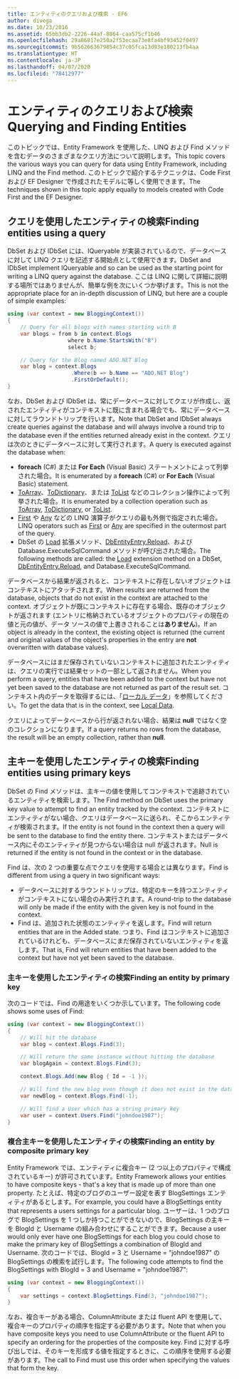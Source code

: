 ```yaml
---
title: エンティティのクエリおよび検索 - EF6
author: divega
ms.date: 10/23/2016
ms.assetid: 65bb3db2-2226-44af-8864-caa575cf1b46
ms.openlocfilehash: 29a86817e250a2f53ecaa73e8fa4bf93452f0497
ms.sourcegitcommit: 9b562663679854c37c05fca13d93e180213fb4aa
ms.translationtype: HT
ms.contentlocale: ja-JP
ms.lasthandoff: 04/07/2020
ms.locfileid: "78412977"
---
```

# <a name="querying-and-finding-entities"></a><span data-ttu-id="2db06-102">エンティティのクエリおよび検索</span><span class="sxs-lookup"><span data-stu-id="2db06-102">Querying and Finding Entities</span></span>
<span data-ttu-id="2db06-103">このトピックでは、Entity Framework を使用した、LINQ および Find メソッドを含むデータのさまざまなクエリ方法について説明します。</span><span class="sxs-lookup"><span data-stu-id="2db06-103">This topic covers the various ways you can query for data using Entity Framework, including LINQ and the Find method.</span></span> <span data-ttu-id="2db06-104">このトピックで紹介するテクニックは、Code First および EF Designer で作成されたモデルに等しく使用できます。</span><span class="sxs-lookup"><span data-stu-id="2db06-104">The techniques shown in this topic apply equally to models created with Code First and the EF Designer.</span></span>  

## <a name="finding-entities-using-a-query"></a><span data-ttu-id="2db06-105">クエリを使用したエンティティの検索</span><span class="sxs-lookup"><span data-stu-id="2db06-105">Finding entities using a query</span></span>  

<span data-ttu-id="2db06-106">DbSet および IDbSet には、IQueryable が実装されているので、データベースに対して LINQ クエリを記述する開始点として使用できます。</span><span class="sxs-lookup"><span data-stu-id="2db06-106">DbSet and IDbSet implement IQueryable and so can be used as the starting point for writing a LINQ query against the database.</span></span> <span data-ttu-id="2db06-107">ここは LINQ に関して詳細に説明する場所ではありませんが、簡単な例を次にいくつか挙げます。</span><span class="sxs-lookup"><span data-stu-id="2db06-107">This is not the appropriate place for an in-depth discussion of LINQ, but here are a couple of simple examples:</span></span>  

``` csharp
using (var context = new BloggingContext())
{
    // Query for all blogs with names starting with B
    var blogs = from b in context.Blogs
                   where b.Name.StartsWith("B")
                   select b;

    // Query for the Blog named ADO.NET Blog
    var blog = context.Blogs
                    .Where(b => b.Name == "ADO.NET Blog")
                    .FirstOrDefault();
}
```  

<span data-ttu-id="2db06-108">なお、DbSet および IDbSet は、常にデータベースに対してクエリが作成し、返されたエンティティがコンテキストに既に含まれる場合でも、常にデータベースに対してラウンドトリップを行います。</span><span class="sxs-lookup"><span data-stu-id="2db06-108">Note that DbSet and IDbSet always create queries against the database and will always involve a round trip to the database even if the entities returned already exist in the context.</span></span> <span data-ttu-id="2db06-109">クエリは次のときにデータベースに対して実行されます。</span><span class="sxs-lookup"><span data-stu-id="2db06-109">A query is executed against the database when:</span></span>  

- <span data-ttu-id="2db06-110">**foreach** (C#) または **For Each** (Visual Basic) ステートメントによって列挙された場合。</span><span class="sxs-lookup"><span data-stu-id="2db06-110">It is enumerated by a **foreach** (C#) or **For Each** (Visual Basic) statement.</span></span>  
- <span data-ttu-id="2db06-111">[ToArray](https://msdn.microsoft.com/library/bb298736)、[ToDictionary](https://msdn.microsoft.com/library/system.linq.enumerable.todictionary)、または [ToList](https://msdn.microsoft.com/library/bb342261) などのコレクション操作によって列挙された場合。</span><span class="sxs-lookup"><span data-stu-id="2db06-111">It is enumerated by a collection operation such as [ToArray](https://msdn.microsoft.com/library/bb298736), [ToDictionary](https://msdn.microsoft.com/library/system.linq.enumerable.todictionary), or [ToList](https://msdn.microsoft.com/library/bb342261).</span></span>  
- <span data-ttu-id="2db06-112">[First](https://msdn.microsoft.com/library/bb291976) や [Any](https://msdn.microsoft.com/library/bb337697) などの LINQ 演算子がクエリの最も外側で指定された場合。</span><span class="sxs-lookup"><span data-stu-id="2db06-112">LINQ operators such as [First](https://msdn.microsoft.com/library/bb291976) or [Any](https://msdn.microsoft.com/library/bb337697) are specified in the outermost part of the query.</span></span>  
- <span data-ttu-id="2db06-113">DbSet の [Load](https://msdn.microsoft.com/library/system.data.entity.dbextensions.load) 拡張メソッド、[DbEntityEntry.Reload](https://msdn.microsoft.com/library/system.data.entity.infrastructure.dbentityentry.reload.aspx)、および Database.ExecuteSqlCommand メソッドが呼び出された場合。</span><span class="sxs-lookup"><span data-stu-id="2db06-113">The following methods are called: the [Load](https://msdn.microsoft.com/library/system.data.entity.dbextensions.load) extension method on a DbSet, [DbEntityEntry.Reload](https://msdn.microsoft.com/library/system.data.entity.infrastructure.dbentityentry.reload.aspx), and Database.ExecuteSqlCommand.</span></span>  

<span data-ttu-id="2db06-114">データベースから結果が返されると、コンテキストに存在しないオブジェクトはコンテキストにアタッチされます。</span><span class="sxs-lookup"><span data-stu-id="2db06-114">When results are returned from the database, objects that do not exist in the context are attached to the context.</span></span> <span data-ttu-id="2db06-115">オブジェクトが既にコンテキストに存在する場合、既存のオブジェクトが返されます (エントリに格納されているオブジェクトのプロパティの現在の値と元の値が、データ ソースの値で上書きされることは**ありません**)。</span><span class="sxs-lookup"><span data-stu-id="2db06-115">If an object is already in the context, the existing object is returned (the current and original values of the object's properties in the entry are **not** overwritten with database values).</span></span>  

<span data-ttu-id="2db06-116">データベースにはまだ保存されていないコンテキストに追加されたエンティティは、クエリの実行では結果セットの一部として返されません。</span><span class="sxs-lookup"><span data-stu-id="2db06-116">When you perform a query, entities that have been added to the context but have not yet been saved to the database are not returned as part of the result set.</span></span> <span data-ttu-id="2db06-117">コンテキスト内のデータを取得するには、「[ローカル データ](~/ef6/querying/local-data.md)」を参照してください。</span><span class="sxs-lookup"><span data-stu-id="2db06-117">To get the data that is in the context, see [Local Data](~/ef6/querying/local-data.md).</span></span>  

<span data-ttu-id="2db06-118">クエリによってデータベースから行が返されない場合、結果は **null** ではなく空のコレクションになります。</span><span class="sxs-lookup"><span data-stu-id="2db06-118">If a query returns no rows from the database, the result will be an empty collection, rather than **null**.</span></span>  

## <a name="finding-entities-using-primary-keys"></a><span data-ttu-id="2db06-119">主キーを使用したエンティティの検索</span><span class="sxs-lookup"><span data-stu-id="2db06-119">Finding entities using primary keys</span></span>  

<span data-ttu-id="2db06-120">DbSet の Find メソッドは、主キーの値を使用してコンテキストで追跡されているエンティティを検索します。</span><span class="sxs-lookup"><span data-stu-id="2db06-120">The Find method on DbSet uses the primary key value to attempt to find an entity tracked by the context.</span></span> <span data-ttu-id="2db06-121">コンテキストにエンティティがない場合、クエリはデータベースに送られ、そこからエンティティが検索されます。</span><span class="sxs-lookup"><span data-stu-id="2db06-121">If the entity is not found in the context then a query will be sent to the database to find the entity there.</span></span> <span data-ttu-id="2db06-122">コンテキストまたはデータベース内にそのエンティティが見つからない場合は null が返されます。</span><span class="sxs-lookup"><span data-stu-id="2db06-122">Null is returned if the entity is not found in the context or in the database.</span></span>  

<span data-ttu-id="2db06-123">Find は、次の 2 つの重要な点でクエリを使用する場合とは異なります。</span><span class="sxs-lookup"><span data-stu-id="2db06-123">Find is different from using a query in two significant ways:</span></span>  

- <span data-ttu-id="2db06-124">データベースに対するラウンドトリップは、特定のキーを持つエンティティがコンテキストにない場合のみ実行されます。</span><span class="sxs-lookup"><span data-stu-id="2db06-124">A round-trip to the database will only be made if the entity with the given key is not found in the context.</span></span>  
- <span data-ttu-id="2db06-125">Find は、追加された状態のエンティティを返します。</span><span class="sxs-lookup"><span data-stu-id="2db06-125">Find will return entities that are in the Added state.</span></span> <span data-ttu-id="2db06-126">つまり、Find はコンテキストに追加されているけれども、データベースにまだ保存されていないエンティティを返します。</span><span class="sxs-lookup"><span data-stu-id="2db06-126">That is, Find will return entities that have been added to the context but have not yet been saved to the database.</span></span>  
### <a name="finding-an-entity-by-primary-key"></a><span data-ttu-id="2db06-127">主キーを使用したエンティティの検索</span><span class="sxs-lookup"><span data-stu-id="2db06-127">Finding an entity by primary key</span></span>  

<span data-ttu-id="2db06-128">次のコードでは、Find の用途をいくつか示しています。</span><span class="sxs-lookup"><span data-stu-id="2db06-128">The following code shows some uses of Find:</span></span>  

``` csharp
using (var context = new BloggingContext())
{
    // Will hit the database
    var blog = context.Blogs.Find(3);

    // Will return the same instance without hitting the database
    var blogAgain = context.Blogs.Find(3);

    context.Blogs.Add(new Blog { Id = -1 });

    // Will find the new blog even though it does not exist in the database
    var newBlog = context.Blogs.Find(-1);

    // Will find a User which has a string primary key
    var user = context.Users.Find("johndoe1987");
}
```  

### <a name="finding-an-entity-by-composite-primary-key"></a><span data-ttu-id="2db06-129">複合主キーを使用したエンティティの検索</span><span class="sxs-lookup"><span data-stu-id="2db06-129">Finding an entity by composite primary key</span></span>  

<span data-ttu-id="2db06-130">Entity Framework では、エンティティに複合キー (2 つ以上のプロパティで構成されているキー) が許可されています。</span><span class="sxs-lookup"><span data-stu-id="2db06-130">Entity Framework allows your entities to have composite keys - that's a key that is made up of more than one property.</span></span> <span data-ttu-id="2db06-131">たとえば、特定のブログのユーザー設定を表す BlogSettings エンティティがあるとします。</span><span class="sxs-lookup"><span data-stu-id="2db06-131">For example, you could have a BlogSettings entity that represents a users settings for a particular blog.</span></span> <span data-ttu-id="2db06-132">ユーザーは、1 つのブログで BlogSettings を 1 つしか持つことができないので、BlogSettings の主キーを BlogId と Username の組み合わせにすることができます。</span><span class="sxs-lookup"><span data-stu-id="2db06-132">Because a user would only ever have one BlogSettings for each blog you could chose to make the primary key of BlogSettings a combination of BlogId and Username.</span></span> <span data-ttu-id="2db06-133">次のコードでは、BlogId = 3 と Username = "johndoe1987" の BlogSettings の検索を試行します。</span><span class="sxs-lookup"><span data-stu-id="2db06-133">The following code attempts to find the BlogSettings with BlogId = 3 and Username = "johndoe1987":</span></span>  

``` csharp  
using (var context = new BloggingContext())
{
    var settings = context.BlogSettings.Find(3, "johndoe1987");
}
```  

<span data-ttu-id="2db06-134">なお、複合キーがある場合、ColumnAttribute または fluent API を使用して、複合キーのプロパティの順序を指定する必要があります。</span><span class="sxs-lookup"><span data-stu-id="2db06-134">Note that when you have composite keys you need to use ColumnAttribute or the fluent API to specify an ordering for the properties of the composite key.</span></span> <span data-ttu-id="2db06-135">Find に対する呼び出しでは、そのキーを形成する値を指定するときに、この順序を使用する必要があります。</span><span class="sxs-lookup"><span data-stu-id="2db06-135">The call to Find must use this order when specifying the values that form the key.</span></span>  
